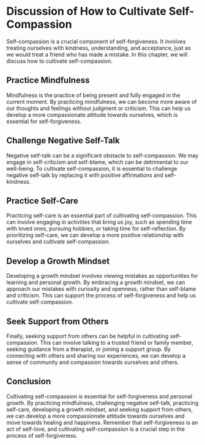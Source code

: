 # Discussion of How to Cultivate Self-Compassion

Self-compassion is a crucial component of self-forgiveness. It involves treating ourselves with kindness, understanding, and acceptance, just as we would treat a friend who has made a mistake. In this chapter, we will discuss how to cultivate self-compassion.

Practice Mindfulness
--------------------

Mindfulness is the practice of being present and fully engaged in the current moment. By practicing mindfulness, we can become more aware of our thoughts and feelings without judgment or criticism. This can help us develop a more compassionate attitude towards ourselves, which is essential for self-forgiveness.

Challenge Negative Self-Talk
----------------------------

Negative self-talk can be a significant obstacle to self-compassion. We may engage in self-criticism and self-blame, which can be detrimental to our well-being. To cultivate self-compassion, it is essential to challenge negative self-talk by replacing it with positive affirmations and self-kindness.

Practice Self-Care
------------------

Practicing self-care is an essential part of cultivating self-compassion. This can involve engaging in activities that bring us joy, such as spending time with loved ones, pursuing hobbies, or taking time for self-reflection. By prioritizing self-care, we can develop a more positive relationship with ourselves and cultivate self-compassion.

Develop a Growth Mindset
------------------------

Developing a growth mindset involves viewing mistakes as opportunities for learning and personal growth. By embracing a growth mindset, we can approach our mistakes with curiosity and openness, rather than self-blame and criticism. This can support the process of self-forgiveness and help us cultivate self-compassion.

Seek Support from Others
------------------------

Finally, seeking support from others can be helpful in cultivating self-compassion. This can involve talking to a trusted friend or family member, seeking guidance from a therapist, or joining a support group. By connecting with others and sharing our experiences, we can develop a sense of community and compassion towards ourselves and others.

Conclusion
----------

Cultivating self-compassion is essential for self-forgiveness and personal growth. By practicing mindfulness, challenging negative self-talk, practicing self-care, developing a growth mindset, and seeking support from others, we can develop a more compassionate attitude towards ourselves and move towards healing and happiness. Remember that self-forgiveness is an act of self-love, and cultivating self-compassion is a crucial step in the process of self-forgiveness.
